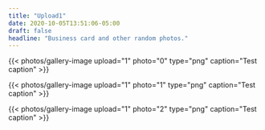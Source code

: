 ```yaml
---
title: "Upload1"
date: 2020-10-05T13:51:06-05:00
draft: false
headline: "Business card and other random photos."
---
```

{{< photos/gallery-image upload="1" photo="0" type="png" caption="Test caption" >}}

<!--more-->

{{< photos/gallery-image upload="1" photo="1" type="png" caption="Test caption" >}}

{{< photos/gallery-image upload="1" photo="2" type="png" caption="Test caption" >}}
